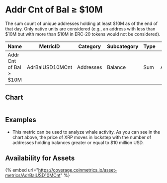 # Addr Cnt of Bal ≥ $10M

The sum count of unique addresses holding at least $10M as of the end of that day. Only native units are considered (e.g., an address with less than $10M but with more than $10M in ERC-20 tokens would not be considered).

| Name                   | MetricID        | Category  | Subcategory | Type | Unit      | Interval |
| ---------------------- | --------------- | --------- | ----------- | ---- | --------- | -------- |
| Addr Cnt of Bal ≥ $10M | AdrBalUSD10MCnt | Addresses | Balance     | Sum  | Addresses | 1 day    |

## Chart

<figure><img src="../../../../.gitbook/assets/XRP_Addr_Cnt_of_Bal_≥__10M.png" alt=""><figcaption></figcaption></figure>

## Examples

* This metric can be used to analyze whale activity. As you can see in the chart above, the price of XRP moves in lockstep with the number of addresses holding balances greater or equal to $10 million USD.

## Availability for Assets

{% embed url="https://coverage.coinmetrics.io/asset-metrics/AdrBalUSD10MCnt" %}
